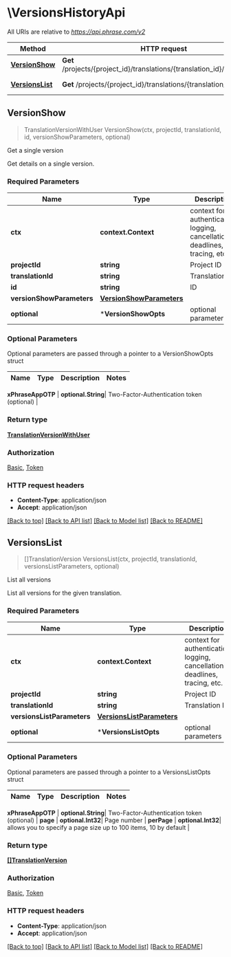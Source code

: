 # \VersionsHistoryApi

All URIs are relative to *https://api.phrase.com/v2*

Method | HTTP request | Description
------------- | ------------- | -------------
[**VersionShow**](VersionsHistoryApi.md#VersionShow) | **Get** /projects/{project_id}/translations/{translation_id}/versions/{id} | Get a single version
[**VersionsList**](VersionsHistoryApi.md#VersionsList) | **Get** /projects/{project_id}/translations/{translation_id}/versions | List all versions



## VersionShow

> TranslationVersionWithUser VersionShow(ctx, projectId, translationId, id, versionShowParameters, optional)

Get a single version

Get details on a single version.

### Required Parameters


Name | Type | Description  | Notes
------------- | ------------- | ------------- | -------------
**ctx** | **context.Context** | context for authentication, logging, cancellation, deadlines, tracing, etc.
**projectId** | **string**| Project ID | 
**translationId** | **string**| Translation ID | 
**id** | **string**| ID | 
**versionShowParameters** | [**VersionShowParameters**](VersionShowParameters.md)|  | 
 **optional** | ***VersionShowOpts** | optional parameters | nil if no parameters

### Optional Parameters

Optional parameters are passed through a pointer to a VersionShowOpts struct


Name | Type | Description  | Notes
------------- | ------------- | ------------- | -------------




 **xPhraseAppOTP** | **optional.String**| Two-Factor-Authentication token (optional) | 

### Return type

[**TranslationVersionWithUser**](translation_version_with_user.md)

### Authorization

[Basic](../README.md#Basic), [Token](../README.md#Token)

### HTTP request headers

- **Content-Type**: application/json
- **Accept**: application/json

[[Back to top]](#) [[Back to API list]](../README.md#documentation-for-api-endpoints)
[[Back to Model list]](../README.md#documentation-for-models)
[[Back to README]](../README.md)


## VersionsList

> []TranslationVersion VersionsList(ctx, projectId, translationId, versionsListParameters, optional)

List all versions

List all versions for the given translation.

### Required Parameters


Name | Type | Description  | Notes
------------- | ------------- | ------------- | -------------
**ctx** | **context.Context** | context for authentication, logging, cancellation, deadlines, tracing, etc.
**projectId** | **string**| Project ID | 
**translationId** | **string**| Translation ID | 
**versionsListParameters** | [**VersionsListParameters**](VersionsListParameters.md)|  | 
 **optional** | ***VersionsListOpts** | optional parameters | nil if no parameters

### Optional Parameters

Optional parameters are passed through a pointer to a VersionsListOpts struct


Name | Type | Description  | Notes
------------- | ------------- | ------------- | -------------



 **xPhraseAppOTP** | **optional.String**| Two-Factor-Authentication token (optional) | 
 **page** | **optional.Int32**| Page number | 
 **perPage** | **optional.Int32**| allows you to specify a page size up to 100 items, 10 by default | 

### Return type

[**[]TranslationVersion**](translation_version.md)

### Authorization

[Basic](../README.md#Basic), [Token](../README.md#Token)

### HTTP request headers

- **Content-Type**: application/json
- **Accept**: application/json

[[Back to top]](#) [[Back to API list]](../README.md#documentation-for-api-endpoints)
[[Back to Model list]](../README.md#documentation-for-models)
[[Back to README]](../README.md)

